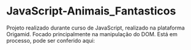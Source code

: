 # JavaScript-Animais_Fantasticos
Projeto realizado durante curso de JavaScript, realizado na plataforma Origamid. Focado principalmente na manipulação do DOM. Está em processo, pode ser conferido aqui: 
